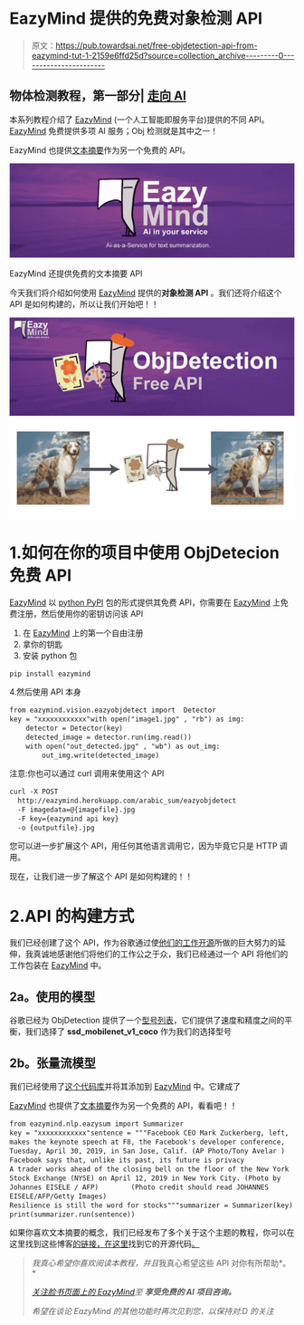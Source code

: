 # EazyMind 提供的免费对象检测 API

> 原文：<https://pub.towardsai.net/free-objdetection-api-from-eazymind-tut-1-2159e6ffd25d?source=collection_archive---------0----------------------->

## 物体检测教程，第一部分| [走向 AI](https://towardsai.net)

本系列教程介绍了 [EazyMind](http://bit.ly/2VxhPqU) (一个人工智能即服务平台)提供的不同 API。 [EazyMind](http://bit.ly/2VxhPqU) 免费提供多项 AI 服务；Obj 检测就是其中之一！

EazyMind 也提供[文本摘要](http://bit.ly/eazysum)作为另一个免费的 API。

![](img/b06c7f888eaae7df4136e4beec2545ec.png)

EazyMind 还提供免费的文本摘要 API

今天我们将介绍如何使用 [EazyMind](http://bit.ly/2VxhPqU) 提供的**对象检测 API** 。我们还将介绍这个 API 是如何构建的，所以让我们开始吧！！

![](img/47f685dce1ee458ce6073c1e56989cf9.png)![](img/79ae0490a8a1f802155c0e6afd015722.png)

# 1.如何在你的项目中使用 ObjDetecion 免费 API

[EazyMind](http://bit.ly/2VxhPqU) 以 [python PyPI](http://bit.ly/2Ef5XnS) 包的形式提供其免费 API，你需要在 [EazyMind](http://bit.ly/2VxhPqU) 上免费注册，然后使用你的密钥访问该 API

1.  在 [EazyMind](http://bit.ly/2VxhPqU) 上的第一个自由注册
2.  拿你的钥匙
3.  安装 python 包

```
pip install eazymind
```

4.然后使用 API 本身

```
from eazymind.vision.eazyobjdetect import  Detector
key = "xxxxxxxxxxxx"with open("image1.jpg" , "rb") as img:
    detector = Detector(key)
    detected_image = detector.run(img.read())
    with open("out_detected.jpg" , "wb") as out_img:
        out_img.write(detected_image)
```

注意:你也可以通过 curl 调用来使用这个 API

```
curl -X POST  
  http://eazymind.herokuapp.com/arabic_sum/eazyobjdetect 
  -F imagedata=@{imagefile}.jpg 
  -F key={eazymind api key} 
  -o {outputfile}.jpg
```

您可以进一步扩展这个 API，用任何其他语言调用它，因为毕竟它只是 HTTP 调用。

现在，让我们进一步了解这个 API 是如何构建的！！

# 2.API 的构建方式

我们已经创建了这个 API，作为谷歌通过使[他们的工作开源](https://github.com/tensorflow/models/blob/master/research/object_detection/object_detection_tutorial.ipynb)所做的巨大努力的延伸，我真诚地感谢他们将他们的工作公之于众，我们已经通过一个 API 将他们的工作包装在 [EazyMind](http://bit.ly/2VxhPqU) 中。

## 2a。使用的模型

谷歌已经为 ObjDetection 提供了一个[型号列表](https://github.com/tensorflow/models/blob/master/research/object_detection/g3doc/detection_model_zoo.md)，它们提供了速度和精度之间的平衡，我们选择了 **ssd_mobilenet_v1_coco** 作为我们的选择型号

## 2b。张量流模型

我们已经使用了[这个代码库](https://github.com/tensorflow/models/blob/master/research/object_detection/object_detection_tutorial.ipynb)并将其添加到 [EazyMind](http://bit.ly/2VxhPqU) 中。它建成了

[EazyMind](http://bit.ly/2VxhPqU) 也提供了[文本摘要](http://bit.ly/eazysum)作为另一个免费的 API，看看吧！！

```
from eazymind.nlp.eazysum import Summarizer
key = "xxxxxxxxxxxx"sentence = """Facebook CEO Mark Zuckerberg, left, makes the keynote speech at F8, the Facebook's developer conference, Tuesday, April 30, 2019, in San Jose, Calif. (AP Photo/Tony Avelar )
Facebook says that, unlike its past, its future is privacy
A trader works ahead of the closing bell on the floor of the New York Stock Exchange (NYSE) on April 12, 2019 in New York City. (Photo by Johannes EISELE / AFP)        (Photo credit should read JOHANNES EISELE/AFP/Getty Images)
Resilience is still the word for stocks"""summarizer = Summarizer(key)
print(summarizer.run(sentence))
```

如果你喜欢文本摘要的概念，我们已经发布了多个关于这个主题的教程，你可以在这里找到这些博客[的链接，在这里](https://github.com/theamrzaki/text_summurization_abstractive_methods#blogs)找到它的开源代码[。](http://bit.ly/eazysum)

> *我真心希望你喜欢阅读本教程，并且*我真心希望这些 API 对你有所帮助*。*
> 
> [*关注脸书页面上的 EazyMind*](https://www.facebook.com/profile.php?id=445521342941282&ref=br_rs)*至* ***享受免费的 AI 项目咨询。***
> 
> *希望在谈论 EazyMind 的其他功能时再次见到您，以保持对:D 的关注*